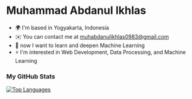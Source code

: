 Muhammad Abdanul Ikhlas
===============================================================================================================================================

* 🌍  I'm based in Yogyakarta, Indonesia
* ✉️  You can contact me at [muhabdanulikhlas0983@gmail.com](mailto:muhabdanulikhlas0983@gmail.com)
* 🧠  now I want to learn and deepen Machine Learning
* ⚡  I'm interested in Web Development, Data Processing, and Machine Learning

### My GitHub Stats

<a href="https://github.com/AbdanulIkhlas" align="left"><img src="https://github-readme-stats.vercel.app/api/top-langs/?username=AbdanulIkhlas&langs_count=10&title_color=84cc16&text_color=ffffff&icon_color=84cc16&bg_color=171717&hide_border=true&locale=en&custom_title=Top%20%Languages" alt="Top Languages" /></a>
